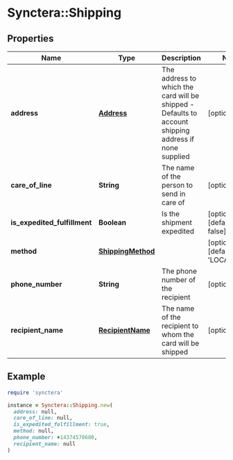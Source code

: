 # Synctera::Shipping

## Properties

| Name | Type | Description | Notes |
| ---- | ---- | ----------- | ----- |
| **address** | [**Address**](Address.md) | The address to which the card will be shipped - Defaults to account shipping address if none supplied | [optional] |
| **care_of_line** | **String** | The name of the person to send in care of | [optional] |
| **is_expedited_fulfillment** | **Boolean** | Is the shipment expedited | [optional][default to false] |
| **method** | [**ShippingMethod**](ShippingMethod.md) |  | [optional][default to &#39;LOCAL_MAIL&#39;] |
| **phone_number** | **String** | The phone number of the recipient | [optional] |
| **recipient_name** | [**RecipientName**](RecipientName.md) | The name of the recipient to whom the card will be shipped | [optional] |

## Example

```ruby
require 'synctera'

instance = Synctera::Shipping.new(
  address: null,
  care_of_line: null,
  is_expedited_fulfillment: true,
  method: null,
  phone_number: +14374570680,
  recipient_name: null
)
```

